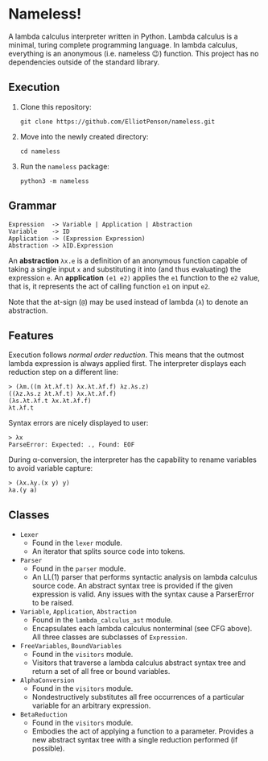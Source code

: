 # Nameless!

A lambda calculus interpreter written in Python. Lambda calculus is a
minimal, turing complete programming language. In lambda calculus,
everything is an anonymous (i.e. nameless :wink:) function. This
project has no dependencies outside of the standard library.

## Execution

1. Clone this repository:

    ```
    git clone https://github.com/ElliotPenson/nameless.git
    ```

2. Move into the newly created directory:

    ```
    cd nameless
    ```

3. Run the `nameless` package:

    ```
    python3 -m nameless
    ```

## Grammar

```
Expression  -> Variable | Application | Abstraction
Variable    -> ID
Application -> (Expression Expression)
Abstraction -> λID.Expression
```

An **abstraction** `λx.e` is a definition of an anonymous function
capable of taking a single input `x` and substituting it into (and
thus evaluating) the expression `e`.  An **application** `(e1 e2)`
applies the `e1` function to the `e2` value, that is, it represents
the act of calling function `e1` on input `e2`.

Note that the at-sign (`@`) may be used instead of lambda (`λ`) to
denote an abstraction.

## Features

Execution follows *normal order reduction*. This means that the
outmost lambda expression is always applied first. The interpreter
displays each reduction step on a different line:

```
> (λm.((m λt.λf.t) λx.λt.λf.f) λz.λs.z)
((λz.λs.z λt.λf.t) λx.λt.λf.f)
(λs.λt.λf.t λx.λt.λf.f)
λt.λf.t
```

Syntax errors are nicely displayed to user:

```
> λx
ParseError: Expected: ., Found: EOF
```

During α-conversion, the interpreter has the capability to rename
variables to avoid variable capture:

```
> (λx.λy.(x y) y)
λa.(y a)
```

## Classes

* `Lexer`
  * Found in the `lexer` module.
  * An iterator that splits source code into tokens.
* `Parser`
  * Found in the `parser` module.
  * An LL(1) parser that performs syntactic analysis on lambda
    calculus source code. An abstract syntax tree is provided if the
    given expression is valid. Any issues with the syntax cause a
    ParserError to be raised.
* `Variable`, `Application`, `Abstraction`
  * Found in the `lambda_calculus_ast` module.
  * Encapsulates each lambda calculus nonterminal (see CFG above). All
    three classes are subclasses of `Expression`.
* `FreeVariables`, `BoundVariables`
  * Found in the `visitors` module.
  * Visitors that traverse a lambda calculus abstract syntax tree and
    return a set of all free or bound variables.
* `AlphaConversion`
  * Found in the `visitors` module.
  * Nondestructively substitutes all free occurrences of a particular
    variable for an arbitrary expression.
* `BetaReduction`
  * Found in the `visitors` module.
  * Embodies the act of applying a function to a parameter. Provides a
    new abstract syntax tree with a single reduction performed (if
    possible).
